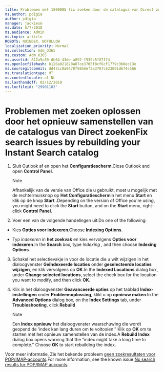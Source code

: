 ```yaml
---
title: Problemen met 1800005 fix zoeken door de catalogus van Direct zoeken opnieuw samenstellen
ms.author: pdigia
author: pdigia
manager: jackiesm
ms.date: 6/7/2018
ms.audience: Admin
ms.topic: article
ROBOTS: NOINDEX, NOFOLLOW
localization_priority: Normal
ms.collection: Adm_O365
ms.custom: Adm_O365
ms.assetid: 812a5c80-db64-43de-a892-f539c5f87174
ms.openlocfilehash: b126a921828a87ce3705f8cf6cf1779c3b8ec13e
ms.sourcegitcommit: dd43cc0a9470f98b8ef2a3787c823801d674c666
ms.translationtype: MT
ms.contentlocale: nl-NL
ms.lasthandoff: 02/12/2019
ms.locfileid: "29901183"
---
```

# <a name="fix-search-issues-by-rebuilding-your-instant-search-catalog"></a><span data-ttu-id="24645-102">Problemen met zoeken oplossen door het opnieuw samenstellen van de catalogus van Direct zoeken</span><span class="sxs-lookup"><span data-stu-id="24645-102">Fix search issues by rebuilding your Instant Search catalog</span></span>

1. <span data-ttu-id="24645-103">Sluit Outlook af en open het **Configuratiescherm**.</span><span class="sxs-lookup"><span data-stu-id="24645-103">Close Outlook and open **Control Panel**.</span></span>
    
    > [!NOTE]
    > <span data-ttu-id="24645-104">Afhankelijk van de versie van Office die u gebruikt, moet u mogelijk met de rechtermuisknop op **Het Configuratiescherm**in het menu **Start** en klik op de knop **Start** .</span><span class="sxs-lookup"><span data-stu-id="24645-104">Depending on the version of Office you're using, you might need to click the **Start** button, and on the **Start** menu, right-click **Control Panel**.</span></span> 
  
2. <span data-ttu-id="24645-105">Voer een van de volgende handelingen uit:</span><span class="sxs-lookup"><span data-stu-id="24645-105">Do one of the following:</span></span>
    
  - <span data-ttu-id="24645-106">Kies **Opties voor indexeren**.</span><span class="sxs-lookup"><span data-stu-id="24645-106">Choose **Indexing Options**.</span></span>
    
  - <span data-ttu-id="24645-107">Typ *indexeren* in **het zoekvak** en kies vervolgens **Opties voor indexeren**.</span><span class="sxs-lookup"><span data-stu-id="24645-107">In the **Search** box, type  *Indexing*  , and then choose **Indexing Options**.</span></span>
    
3. <span data-ttu-id="24645-108">Schakel het selectievakje in voor de locatie die u wilt wijzigen in het dialoogvenster **Geïndexeerde locaties** onder **geselecteerde locaties wijzigen**, en klik vervolgens op **OK**.</span><span class="sxs-lookup"><span data-stu-id="24645-108">In the **Indexed Locations** dialog box, under **Change selected locations**, select the check box for the location you want to modify, and then click **OK**.</span></span>
    
4. <span data-ttu-id="24645-109">Klik in het dialoogvenster **Geavanceerde opties** op het tabblad **Index-instellingen** onder **Probleemoplossing**, klikt u op **opnieuw maken**.</span><span class="sxs-lookup"><span data-stu-id="24645-109">In the **Advanced Options** dialog box, on the **Index Settings** tab, under **Troubleshooting**, click **Rebuild**.</span></span>
    
    > [!NOTE]
    > <span data-ttu-id="24645-p101">Een **Index opnieuw** het dialoogvenster waarschuwing die wordt geopend de 'index kan lang duren om te voltooien." Klik op **OK** om te starten met het opnieuw samenstellen van de index.</span><span class="sxs-lookup"><span data-stu-id="24645-p101">A **Rebuild Index** dialog box opens warning that the "index might take a long time to complete." Choose **OK** to start rebuilding the index.</span></span> 
  
<span data-ttu-id="24645-112">Voor meer informatie, Zie het bekende probleem [geen zoekresultaten voor POP/IMAP-accounts](https://support.office.com/article/51c9d2c7-a3db-4358-afdf-50d3a9e57039.aspx).</span><span class="sxs-lookup"><span data-stu-id="24645-112">For more information, see the known issue [No search results for POP/IMAP accounts](https://support.office.com/article/51c9d2c7-a3db-4358-afdf-50d3a9e57039.aspx).</span></span>
  

